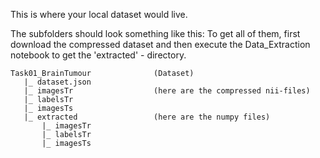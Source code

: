 This is where your local dataset would live.

The subfolders should look something like this:
To get all of them, first download the compressed dataset
and then execute the Data_Extraction notebook to get the 'extracted' - directory.


    Task01_BrainTumour              (Dataset)
       |_ dataset.json
       |_ imagesTr                  (here are the compressed nii-files)
       |_ labelsTr
       |_ imagesTs
       |_ extracted                 (here are the numpy files)
           |_ imagesTr
           |_ labelsTr
           |_ imagesTs
         
